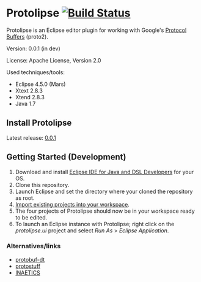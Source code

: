 # Protolipse [![Build Status](https://travis-ci.org/dvdkruk/protolipse.svg?branch=master)](https://travis-ci.org/dvdkruk/protolipse)
Protolipse is an Eclipse editor plugin for working with Google's [Protocol Buffers](http://developers.google.com/protocol-buffers/) (proto2).

Version: 0.0.1 (in dev)

License: Apache License, Version 2.0

Used techniques/tools:
* Eclipse 4.5.0 (Mars)
* Xtext 2.8.3
* Xtend 2.8.3
* Java 1.7

## Install Protolipse
Latest release: [0.0.1](https://github.com/dvdkruk/protolipse/releases/tag/0.0.1)

## Getting Started (Development)
1. Download and install [Eclipse IDE for Java and DSL Developers](http://www.eclipse.org/downloads/packages/eclipse-ide-java-and-dsl-developers/marsr) for your OS.
2. Clone this repository.
3. Launch Eclipse and set the directory where your cloned the repository as root.
4. [Import existing  projects into your workspace](http://help.eclipse.org/juno/index.jsp?topic=%2Forg.eclipse.platform.doc.user%2Ftasks%2Ftasks-importproject.htm).
5. The four projects of Protolipse should now be in your workspace ready to be edited.
6. To launch an Eclipse instance with Protolipse; right click on the *protolipse.ui* project and select *Run As* > *Eclipse Application*.

### Alternatives/links
* [protobuf-dt](http://code.google.com/p/protobuf-dt/)
* [protostuff](http://github.com/protostuff/protostuff)
* [INAETICS](http://www.inaetics.org/)
